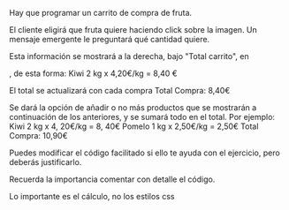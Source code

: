 Hay que programar un carrito de compra de fruta.

El cliente eligirá que fruta quiere haciendo click sobre la imagen.
Un mensaje emergente le preguntará qué cantidad quiere.

Esta información se mostrará a la derecha, bajo "Total carrito", 
en <p id="carrito"></p>, de esta forma:
 Kiwi 2 kg x 4,20€/kg = 8,40 €

El total se actualizará con cada compra
 Total Compra: 8,40€
 
Se dará la opción de añadir o no más productos que se mostrarán
a continuación de los anteriores, y se sumará todo en el total. 
Por ejemplo:  
 Kiwi 2 kg x 4, 20€/kg = 8, 40€
 Pomelo 1 kg x 2,50€/kg = 2,50€
 Total Compra: 10,90€

Puedes modificar el código facilitado si ello te ayuda con el ejercicio,
pero deberás justificarlo.

Recuerda la importancia comentar con detalle el código.

 Lo importante es el cálculo, no los estilos css

